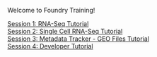 Welcome to Foundry Training!

[Session 1: RNA-Seq Tutorial](demo_rna-seq_tutorial.md)</br>
[Session 2: Single Cell RNA-Seq Tutorial](demo_single_cell_rna-seq_tutorial.md)</br>
[Session 3: Metadata Tracker - GEO Files Tutorial](metadata-geo_tutorial.md)</br>
[Session 4: Developer Tutorial](demo_developer_tutorial.md)</br>
